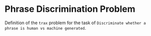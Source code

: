 # Phrase Discrimination Problem

Definition of the `trax` problem for the task of 
`Discriminate whether a phrase is human vs machine generated`.